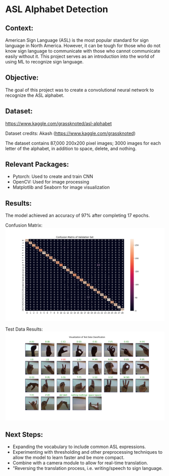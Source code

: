 # ASL Alphabet Detection

## Context:
American Sign Language (ASL) is the most popular standard for sign language in North America. However, it can be tough for those who do not know sign language to communicate with those who cannot communicate easily without it. This project serves as an introduction into the world of using ML to recognize sign language.

## Objective:
The goal of this project was to create a convolutional neural network to recognize the  ASL alphabet.

## Dataset:
https://www.kaggle.com/grassknoted/asl-alphabet

Dataset credits: Akash (https://www.kaggle.com/grassknoted)

The dataset contains 87,000 200x200 pixel images; 3000 images for each letter of the alphabet, in addition to space, delete, and nothing. 

## Relevant Packages:
* Pytorch: Used to create and train CNN
* OpenCV: Used for image processing
* Matplotlib and Seaborn for image visualization

## Results:
The model achieved an accuracy of 97% after completing 17 epochs.

Confusion Matrix:
![alt text](https://github.com/AnannayS/ASL_Alphabet_Detection/blob/main/cf_matrix.png?raw=true)

Test Data Results:
![alt text](https://github.com/AnannayS/ASL_Alphabet_Detection/blob/main/test_results.png?raw=true)

## Next Steps:
* Expanding the vocabulary to include common ASL expressions.
* Experimenting with thresholding and other preprocessing techniques to allow the model to learn faster and be more compact.
* Combine with a camera module to allow for real-time translation.
* ”Reversing the translation process, i.e. writing/speech to sign language.
